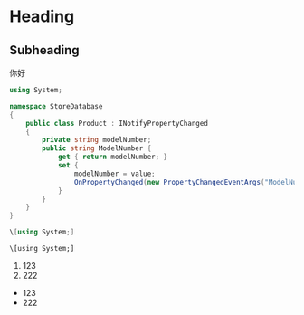 ﻿# Heading
## Subheading
你好
```C#
using System;

namespace StoreDatabase
{
    public class Product : INotifyPropertyChanged
    {
        private string modelNumber;
        public string ModelNumber {
            get { return modelNumber; }
            set {
                modelNumber = value;
                OnPropertyChanged(new PropertyChangedEventArgs("ModelNumber"));
            }
        }
    }
}
```
```C#
\[using System;]
```
```txt
\[using System;]
```
1. 123
2. 222

* 123
* 222